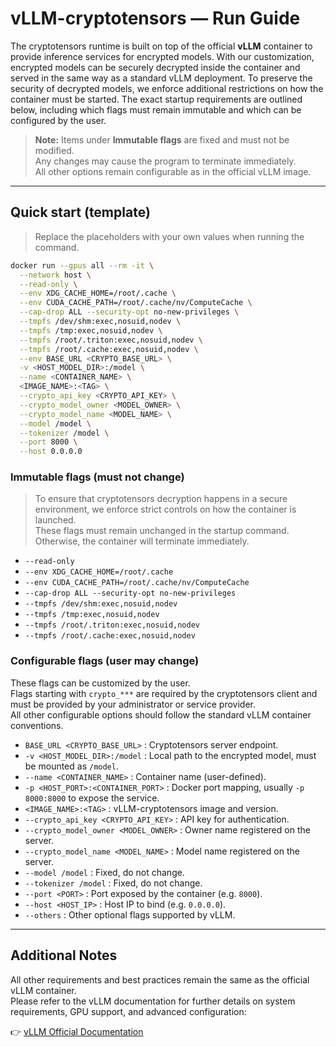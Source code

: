 # vLLM-cryptotensors — Run Guide

The cryptotensors runtime is built on top of the official **vLLM** container to provide inference services for encrypted models. With our customization, encrypted models can be securely decrypted inside the container and served in the same way as a standard vLLM deployment. To preserve the security of decrypted models, we enforce additional restrictions on how the container must be started. The exact startup requirements are outlined below, including which flags must remain immutable and which can be configured by the user.

> **Note:** Items under **Immutable flags** are fixed and must not be modified.  
> Any changes may cause the program to terminate immediately.  
> All other options remain configurable as in the official vLLM image.

---

## Quick start (template)

> Replace the placeholders with your own values when running the command.

```bash
docker run --gpus all --rm -it \
  --network host \
  --read-only \
  --env XDG_CACHE_HOME=/root/.cache \
  --env CUDA_CACHE_PATH=/root/.cache/nv/ComputeCache \
  --cap-drop ALL --security-opt no-new-privileges \
  --tmpfs /dev/shm:exec,nosuid,nodev \
  --tmpfs /tmp:exec,nosuid,nodev \
  --tmpfs /root/.triton:exec,nosuid,nodev \
  --tmpfs /root/.cache:exec,nosuid,nodev \
  --env BASE_URL <CRYPTO_BASE_URL> \
  -v <HOST_MODEL_DIR>:/model \
  --name <CONTAINER_NAME> \
  <IMAGE_NAME>:<TAG> \
  --crypto_api_key <CRYPTO_API_KEY> \
  --crypto_model_owner <MODEL_OWNER> \
  --crypto_model_name <MODEL_NAME> \
  --model /model \
  --tokenizer /model \
  --port 8000 \
  --host 0.0.0.0 
```

### Immutable flags (must not change)
> To ensure that cryptotensors decryption happens in a secure environment, we enforce strict controls on how the container is launched.  
> These flags must remain unchanged in the startup command. Otherwise, the container will terminate immediately.
- `--read-only`
- `--env XDG_CACHE_HOME=/root/.cache`
- `--env CUDA_CACHE_PATH=/root/.cache/nv/ComputeCache`
- `--cap-drop ALL --security-opt no-new-privileges`
- `--tmpfs /dev/shm:exec,nosuid,nodev`
- `--tmpfs /tmp:exec,nosuid,nodev`
- `--tmpfs /root/.triton:exec,nosuid,nodev`
- `--tmpfs /root/.cache:exec,nosuid,nodev`


### Configurable flags (user may change)
These flags can be customized by the user.  
Flags starting with `crypto_***` are required by the cryptotensors client and must be provided by your administrator or service provider.  
All other configurable options should follow the standard vLLM container conventions. 
- `BASE_URL <CRYPTO_BASE_URL>` : Cryptotensors server endpoint.
- `-v <HOST_MODEL_DIR>:/model` : Local path to the encrypted model, must be mounted as `/model`.  
- `--name <CONTAINER_NAME>` : Container name (user-defined).  
- `-p <HOST_PORT>:<CONTAINER_PORT>` : Docker port mapping, usually `-p 8000:8000` to expose the service.  
- `<IMAGE_NAME>:<TAG>` : vLLM-cryptotensors image and version.   
- `--crypto_api_key <CRYPTO_API_KEY>` : API key for authentication.  
- `--crypto_model_owner <MODEL_OWNER>` : Owner name registered on the server.  
- `--crypto_model_name <MODEL_NAME>` : Model name registered on the server.  
- `--model /model` : Fixed, do not change.  
- `--tokenizer /model` : Fixed, do not change.  
- `--port <PORT>` : Port exposed by the container (e.g. `8000`).  
- `--host <HOST_IP>` : Host IP to bind (e.g. `0.0.0.0`).  
- `--others` : Other optional flags supported by vLLM.  

---

## Additional Notes

All other requirements and best practices remain the same as the official vLLM container.  
Please refer to the vLLM documentation for further details on system requirements, GPU support, and advanced configuration:

👉 [vLLM Official Documentation](https://docs.vllm.ai/en/stable/deployment/docker.html)
